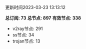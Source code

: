 更新时间2023-03-23 13:13:12

**总订阅: 73**
**总节点: 897**
**有效节点: 338**
- v2ray节点: 291
- ss节点: 34
- trojan节点: 13
